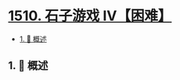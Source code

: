 # [1510. 石子游戏 IV【困难】](https://github.com/tnotesjs/TNotes.leetcode/tree/main/notes/1510.%20%E7%9F%B3%E5%AD%90%E6%B8%B8%E6%88%8F%20IV%E3%80%90%E5%9B%B0%E9%9A%BE%E3%80%91)

<!-- region:toc -->

- [1. 📝 概述](#1--概述)

<!-- endregion:toc -->

## 1. 📝 概述
